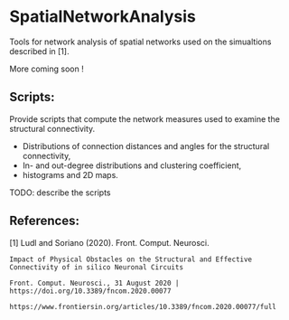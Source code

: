 # SpatialNetworkAnalysis

Tools for network analysis of spatial networks used on the simualtions
described in [1].

More coming soon !

## Scripts:


Provide scripts that compute the network measures used to examine the structural connectivity.
- Distributions of connection distances and angles for the structural connectivity,
- In- and out-degree distributions and clustering coefficient,
- histograms and 2D maps.

TODO: describe the scripts

## References:

[1] Ludl and Soriano (2020). Front. Comput. Neurosci.

    Impact of Physical Obstacles on the Structural and Effective Connectivity of in silico Neuronal Circuits

    Front. Comput. Neurosci., 31 August 2020 | https://doi.org/10.3389/fncom.2020.00077

    https://www.frontiersin.org/articles/10.3389/fncom.2020.00077/full

